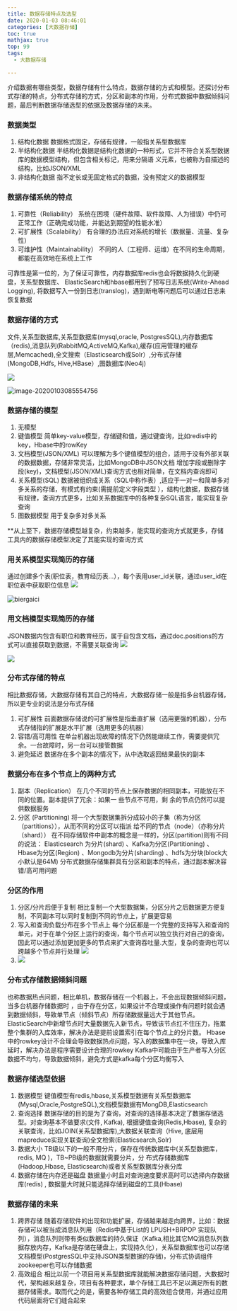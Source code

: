 ```yaml
---
title: 数据存储特点及选型
date: 2020-01-03 08:46:01
categories: [大数据存储]
toc: true
mathjax: true
top: 99
tags:
  - 大数据存储

---
```


介绍数据有哪些类型，数据存储有什么特点，数据存储的方式和模型。还探讨分布式存储的特点，分布式存储的方式，分区和副本的作用，分布式数据中数据倾斜问题，最后判断数据存储选型的依据及数据存储的未来。

<!-- more -->

### 数据类型
1. 结构化数据
数据格式固定，存储有规律，一般指关系型数据库  
2. 半结构化数据
半结构化数据是结构化数据的一种形式，它并不符合关系型数据库的数据模型结构，但包含相关标记，用来分隔语 义元素，也被称为自描述的结构，比如JSON/XML
3. 非结构化数据
指不定长或无固定格式的数据，没有预定义的数据模型





### 数据存储系统的特点
1. 可靠性（Reliability）
系统在困境（硬件故障、软件故障、人为错误）中仍可正常工作（正确完成功能，并能达到期望的性能水准）
2. 可扩展性（Scalability）
有合理的办法应对系统的增长（数据量、流量、复杂性）
3. 可维护性（Maintainability）
不同的人（工程师、运维）在不同的生命周期，都能在高效地在系统上工作

可靠性是第一位的，为了保证可靠性，内存数据库redis也会将数据持久化到硬盘，关系型数据库、 ElasticSearch和hbase都用到了预写日志系统(Write-Ahead Logging), 将数据写入一份到日志(translog)，遇到断电等问题后可以通过日志来恢复数据



### 数据存储的方式

文件,关系型数据库,关系型数据库(mysql,oracle, PostgresSQL),内存数据库 （redis),消息队列(RabbitMQ,ActiveMQ,Kafka),缓存(应用管理的缓存层,Memcached),全文搜索（Elasticsearch或Solr）,分布式存储(MongoDB,Hdfs, Hive,HBase）,图数据库(Neo4j)

![](/images/数据存储特点及选型/database_type.png)

![image-20200103085554756](数据存储特点及选型/database_type.png)

### 数据存储的模型
1. 无模型
2. 键值模型
简单key-value模型，存储键和值，通过键查询，比如redis中的key，Hbase中的rowKey
3. 文档模型(JSON/XML)
可以理解为多个键值模型的组合，适用于没有外部关联的数据数据，存储非常灵活，比如MongoDB中JSON文档 增加字段或删除字段(key)，文档模型(JSON/XML)查询方式也相对简单，在文档内查询即可
4. 关系模型(SQL)
数据被组织成关系（SQL中称作表）,适应于一对一和简单多对多关系的存储，有模式有约束(需提前定义字段类型 ），结构化数据，数据存储有规律，查询方式更多，比如关系数据库中的各种复杂SQL语言，能实现复杂查询
5. 图数据模型
用于复杂多对多关系

**从上至下，数据存储模型越复杂，约束越多，能实现的查询方式就更多，存储工具内的数据存储模型决定了其能实现的查询方式

### 用关系模型实现简历的存储
通过创建多个表(职位表，教育经历表…），每个表用user_id关联，通过user_id在职位表中获取职位信息
![](/images/数据存储特点及选型/biergaici.png)

![biergaici](数据存储特点及选型/biergaici.png)

### 用文档模型实现简历的存储 
JSON数据内包含有职位和教育经历，属于自包含文档，通过doc.positions的方式可以直接获取到数据，不需要关联查询
![](/images/数据存储特点及选型/biergaici2.png)

![](数据存储特点及选型/biergaici2.png)

### 分布式存储的特点
相比数据存储，大数据存储有其自己的特点，大数据存储一般是指多台机器存储，所以更专业的说法是分布式存储
1. 可扩展性
前面数据存储说的可扩展性是指垂直扩展（选用更强的机器），分布式存储指的扩展是水平扩展（选用更多的机器）
2. 容错/高可用性 
在单台机器出现故障的情况下仍然能继续工作，需要提供冗余。一台故障时，另一台可以接管数据
3. 避免延迟 
数据存在多个副本的情况下，从中选取返回结果最快的副本

### 数据分布在多个节点上的两种方式
1. 副本（Replication） 
在几个不同的节点上保存数据的相同副本，可能放在不同的位置。副本提供了冗余：如果一 些节点不可用，剩 余的节点仍然可以提供数据服务
2. 分区 (Partitioning)
将一个大型数据集拆分成较小的子集（称为分区（partitions）），从而不同的分区可以指派 给不同的节点（node）（亦称分片（shard））
在不同存储软件中副本的概念是一样的，分区(partition)则有不同的说法：
Elasticsearch 为分片(shard) 、Kafka为分区(Partitioning) 、 Hbase为分区(Region) 、Mongodb为分片(sharding) 、hdfs为分块(block大小默认是64M) 
分布式数据存储集群具有分区和副本的特点，通过副本解决容错/高可用问题

### 分区的作用
1. 分区/分片后便于复制
相比复制一个大型数据集，分区分片之后数据更方便复制，不同副本可以同时复制到不同的节点上，扩展更容易
2.  写入和查询负载分布在多个节点上
每个分区都是一个完整的支持写入和查询的单元，对于在单个分区上运行的查询，每个节点可以独立执行对自己的查询，因此可以通过添加更加更多的节点来扩大查询吞吐量.大型，复杂的查询也可以跨越多个节点并行处理
![](/images/数据存储特点及选型/kafka_partition.png)
3. ![](数据存储特点及选型/kafka_partition.png)

### 分布式存储数据倾斜问题

也称数据热点问题，相比单机，数据存储在一个机器上，不会出现数据倾斜问题，当多台机器存储数据时 ，由于存在分区，如果设计不合理或操作有问题时就会遇到数据倾斜，导致单节点（倾斜节点）所存储数据量远大于其他节点。
ElasticSearch中新增节点时大量数据先入新节点，导致该节点扛不住压力，拖累整个集群的入库效率，解决办法是提前设置索引在每个节点上的分片数。
Hbase中的rowkey设计不合理会导致数据热点问题，写入的数据集中在一块，导致入库延时，解决办法是程序需要设计合理的rowkey
Kafka中可能由于生产者写入分区数据不均匀，导致数据倾斜，避免方式是kafka每个分区均衡写入

### 数据存储选型依据
1. 数据模型
键值模型有redis,hbase,关系模型数据有关系型数据库(Mysql,Oracle,PostgreSQL),文档模型数据有MongDB,Elasticsearch
2. 查询选择
数据存储的目的是为了查询，对查询的选择基本决定了数据存储选型。对查询基本不做要求(文件, Kafka), 根据键值查询(Redis,Hbase), 复杂的关联查询，比如JOIN(关系型数据库),大数据关联查询（Hive, 底层用mapreduce实现关联查询)全文检索(Elasticsearch,Solr)
3. 数据大小
TB级以下的一般不用分片，保存在传统数据库中(关系型数据库，redis, MQ )，TB~PB级的数据就需要分片，分 布式存储数据库(Hadoop,Hbase, Elasticsearch)或者关系型数据库分表分库
4. 数据存储在内存还是磁盘
   数据量小时且对查询速度要求高时可以选择内存数据库(redis) , 数据量大时就只能选择存储到磁盘的工具(Hbase)

### 数据存储的未来
1. 跨界存储
随着存储软件的出现和功能扩展，存储越来越走向跨界，比如：数据存储可以被当成消息队列用（Redis中基于List的 LPUSH+BRPOP 实现队列），消息队列则带有类似数据库的持久保证（Kafka,相比其它MQ消息队列数据存放内存，Kafka是存储在硬盘上，实现持久化），关系型数据库也可以存储文档模型(PostgresSQL中支持JSON类型数据的存储)，分布式协调组件zookeeper也可以存储数据
2. 高效组合
相比以前一个项目用关系型数据库就能解决数据存储问题，大数据时代，架构越来越复杂，项目有各种要求，单个存储工具已不足以满足所有的数据存储需求。取而代之的是，需要各种存储工具的高效组合使用，并通过应用代码层面将它们缝合起来